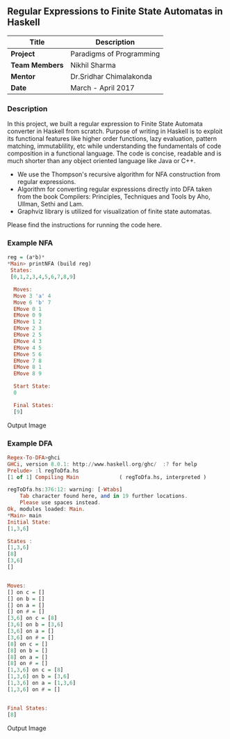 ## Regular Expressions to Finite State Automatas in Haskell

| **Title**| **Description**|
|---|---|
|**Project**| Paradigms of Programming|
|**Team Members**|Nikhil Sharma|
|**Mentor**|Dr.Sridhar Chimalakonda|
|**Date**|March - April 2017|

### Description

In this project, we built a regular expression to Finite State Automata converter in Haskell from scratch. Purpose of writing in Haskell is to exploit its functional features like higher order functions, lazy evaluation, pattern matching, immutablility, etc while understanding the fundamentals of code composition in a functional language. The code is concise, readable and is much shorter than any object oriented language like Java or C++.

- We use the Thompson's recursive algorithm for NFA construction from regular expressions. 
- Algorithm for converting regular expressions directly into DFA taken from the book Compilers: Principles, Techniques and Tools by Aho, Ullman, Sethi and Lam.
- Graphviz library is utilized for visualization of finite state automatas.

Please find the instructions for running the code here.

### Example NFA

```haskell
reg = (a*b)*
*Main> printNFA (build reg)
 States:
 [0,1,2,3,4,5,6,7,8,9]

  Moves:
  Move 3 'a' 4
  Move 6 'b' 7
  EMove 0 1
  EMove 0 9
  EMove 1 2
  EMove 2 3
  EMove 2 5
  EMove 4 3
  EMove 4 5
  EMove 5 6
  EMove 7 8
  EMove 8 1
  EMove 8 9

  Start State:
  0

  Final States:
  [9]

```

Output Image


### Example DFA

```haskell
Regex-To-DFA>ghci
GHCi, version 8.0.1: http://www.haskell.org/ghc/  :? for help
Prelude> :l regToDfa.hs
[1 of 1] Compiling Main             ( regToDfa.hs, interpreted )

regToDfa.hs:376:12: warning: [-Wtabs]
    Tab character found here, and in 19 further locations.
    Please use spaces instead.
Ok, modules loaded: Main.
*Main> main
Initial State:
[1,3,6]

States :
[1,3,6]
[8]
[3,6]
[]


Moves:
[] on c = []
[] on b = []
[] on a = []
[] on # = []
[3,6] on c = [8]
[3,6] on b = [3,6]
[3,6] on a = []
[3,6] on # = []
[8] on c = []
[8] on b = []
[8] on a = []
[8] on # = []
[1,3,6] on c = [8]
[1,3,6] on b = [3,6]
[1,3,6] on a = [1,3,6]
[1,3,6] on # = []


Final States:
[8]

```

Output Image